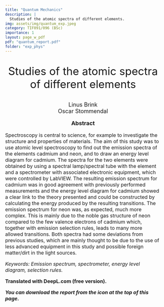 ```yaml
---
title: "Quantum Mechanics"
description: |
  Studies of the atomic spectra of different elements.
img: assets/img/quantum_exp.jpeg
category: TIF091/096 (BSc)
importance: 1
layout: page_w_pdf
pdf: "quantum_report.pdf"
folder: "exp_phys"
---
```


<!-- markdownlint-disable MD033 -->

<p style="text-align:center; font-size:35px">Studies of the atomic spectra of different elements</p>

<p style="text-align:center; font-size:18px">Linus Brink <br>
                                            Oscar Stommendal</p>

<p style="text-align:center; font-size:18px; font-weight: bold">Abstract</p>

<p style="text-align:left; font-size:16px">Spectroscopy is central to science, for example to investigate the structure and properties of materials. The aim of this study was to use atomic level spectroscopy to find out the emission spectra of the elements cadmium and neon, and to draw an energy level diagram for cadmium. The spectra for the two elements were obtained by using a spectral lamp/spectral tube with the element and a spectrometer with associated electronic equipment, which were controlled by LabVIEW. The resulting emission spectrum for cadmium was in good agreement with previously performed measurements and the energy level diagram for cadmium showed a clear link to the theory presented and could be constructed by calculating the energy produced by the resulting transitions. The emission spectrum for neon was, as expected, much more complex. This is mainly due to the noble gas structure of neon compared to the few valence electrons of cadmium which, together with emission selection rules, leads to many more allowed transitions. Both spectra had some deviations from previous studies, which are mainly thought to be due to the use of less advanced equipment in this study and possible foreign matter/dirt in the light sources.

<p style="text-align:left; font-size:16px; font-style: italic">Keywords: Emission spectrum, spectrometer, energy level diagram, selection rules.</p>

<p style="text-align:left; font-size:16px; font-weight: bold">Translated with DeepL.com (free version).</p>

<p style="text-align:left; font-size:16px; font-style: italic; font-weight: bold">You can download the report from the icon at the top of this page.</p>
